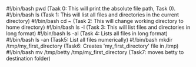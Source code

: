 #!/bin/bash
pwd (Taak 0: This will print the absolute file path, Task 0).
#!/bin/bash
ls (Task 1: This will list all files and directories in the current directory)
#!/bin/bash
cd ~ (Task 2: This will change working directory to home directory)
#!/bin/bash
ls -l (Task 3: This will list files and directories in long format)
#!/bin/bash
ls -al (Task 4: Lists all files in long format)
#!/bin/bash
ls -an (Task5: List all files numerically)
#!/bin/bash
mkdir /tmp/my_first_directory (Task6: Creates 'my_first_directory' file in /tmp)
#!/bin/bash
mv /tmp/betty /tmp/my_first_directory (Task7: moves betty to destination folder)


